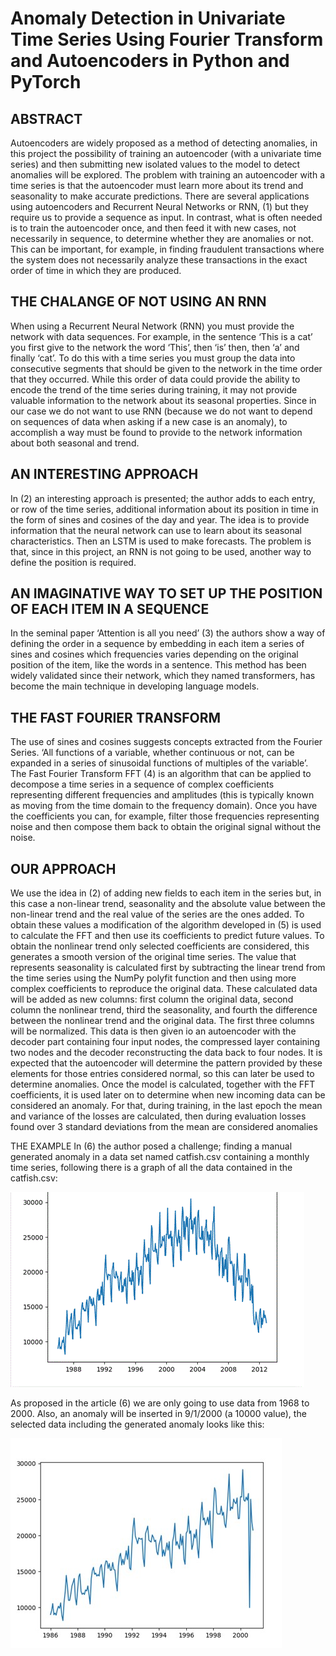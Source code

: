 # Anomaly Detection in Univariate Time Series Using Fourier Transform and Autoencoders in Python and PyTorch

## ABSTRACT

Autoencoders are widely proposed as a method of detecting anomalies, in this project the possibility of training an autoencoder (with a univariate time series) and then submitting new isolated values to the model to detect anomalies will be explored. The problem with training an autoencoder with a time series is that the autoencoder must learn more about its trend and seasonality to make accurate predictions. There are several applications using autoencoders and Recurrent Neural Networks or RNN, (1) but they require us to provide a sequence as input. In contrast, what is often needed is to train the autoencoder once, and then feed it with new cases, not necessarily in sequence, to determine whether they are anomalies or not. This can be important, for example, in finding fraudulent transactions where the system does not necessarily analyze these transactions in the exact order of time in which they are produced.  

## THE CHALANGE OF NOT USING AN RNN

When using a Recurrent Neural Network (RNN) you must provide the network with data sequences. For example, in the sentence ‘This is a cat’ you first give to the network the word ‘This’, then ‘is’ then, then ‘a’ and finally ‘cat’. To do this with a time series you must group the data into consecutive segments that should be given to the network in the time order that they occurred. While this order of data could provide the ability to encode the trend of the time series during training, it may not provide valuable information to the network about its seasonal properties. Since in our case we do not want to use RNN (because we do not want to depend on sequences of data when asking if a new case is an anomaly), to accomplish a way must be found to provide to the network information about both seasonal and trend. 

## AN INTERESTING APPROACH 

In (2) an interesting approach is presented; the author adds to each entry, or row of the time series, additional information about its position in time in the form of sines and cosines of the day and year. The idea is to provide information that the neural network can use to learn about its seasonal characteristics. Then an LSTM is used to make forecasts. The problem is that, since in this project, an RNN is not going to be used, another way to define the position is required. 

## AN IMAGINATIVE WAY TO SET UP THE POSITION OF EACH ITEM IN A SEQUENCE 

In the seminal paper ‘Attention is all you need’ (3) the authors show a way of defining the order in a sequence by embedding in each item a series of sines and cosines which frequencies varies depending on the original position of the item, like the words in a sentence. This method has been widely validated since their network, which they named transformers, has become the main technique in developing language models.  

## THE FAST FOURIER TRANSFORM

The use of sines and cosines suggests concepts extracted from the Fourier Series. ‘All functions of a variable, whether continuous or not, can be expanded in a series of sinusoidal functions of multiples of the variable’. The Fast Fourier Transform FFT (4) is an algorithm that can be applied to decompose a time series in a sequence of complex coefficients representing different frequencies and amplitudes (this is typically known as moving from the time domain to the frequency domain). Once you have the coefficients you can, for example, filter those frequencies representing noise and then compose them back to obtain the original signal without the noise. 

## OUR APPROACH 

We use the idea in (2) of adding new fields to each item in the series but, in this case a non-linear trend, seasonality and the absolute value between the non-linear trend and the real value of the series are the ones added. To obtain these values a modification of the algorithm developed in (5) is used to calculate the FFT and then use its coefficients to predict future values. To obtain the nonlinear trend only selected coefficients are considered, this generates a smooth version of the original time series. The value that represents seasonality is calculated first by subtracting the linear trend from the time series using the NumPy polyfit function and then using more complex coefficients to reproduce the original data. 
These calculated data will be added as new columns: first column the original data, second column the nonlinear trend, third the seasonality, and fourth the difference between the nonlinear trend and the original data. The first three columns will be normalized. 
This data is then given io an autoencoder with the decoder part containing four input nodes, the compressed layer containing two nodes and the decoder reconstructing the data back to four nodes. It is expected that the autoencoder will determine the pattern provided by these elements for those entries considered normal, so this can later be used to determine anomalies. 
Once the model is calculated, together with the FFT coefficients, it is used later on to determine when new incoming data can be considered an anomaly. For that, during training, in the last epoch the mean and variance of the losses are calculated, then during evaluation losses found over 3 standard deviations from the mean are considered anomalies 

THE EXAMPLE
In (6) the author posed a challenge; finding a manual generated anomaly in a data set named catfish.csv containing a monthly time series, following there is a graph of all the data contained in the catfish.csv:


![image](data/catfishtotaldata.gif)

As proposed in the article (6) we are only going to use data from 1968 to 2000. Also, an anomaly will be inserted in 9/1/2000 (a 10000 value), the selected data including the generated anomaly looks like this:

![image](data/catfishfirstpart.png)
